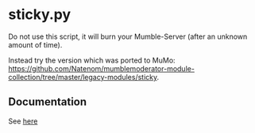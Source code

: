 # sticky.py

Do not use this script, it will burn your Mumble-Server (after an unknown amount of time).

Instead try the version which was ported to MuMo: https://github.com/Natenom/mumblemoderator-module-collection/tree/master/legacy-modules/sticky.

## Documentation
See [here](http://wiki.natenom.name/mumble/tools/sticky)

